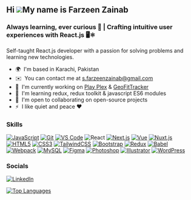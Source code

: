 ## Hi ![](https://user-images.githubusercontent.com/18350557/176309783-0785949b-9127-417c-8b55-ab5a4333674e.gif)My name is Farzeen Zainab


### Always learning, ever curious 🚀 | Crafting intuitive user experiences with React.js 🖥️⚛️


Self-taught React.js developer with a passion for solving problems and learning new technologies.

* 🌍  I'm based in Karachi, Pakistan
* ✉️  You can contact me at [s.farzeenzainab@gmail.com](mailto:s.farzeenzainab@gmail.com)
* 🚀  I'm currently working on [Play Plex](https://play-plex.vercel.app/) & [GeoFitTracker](http://geo-fit-tracker.netlify.app/)
* 🧠  I'm learning redux, redux toolkit & javascript ES6 modules
* 🤝  I'm open to collaborating on open-source projects
* ⚡  I like quiet and peace ❤️

### Skills

[![JavaScript](https://img.shields.io/badge/-JavaScript-beige??style=social&logo=javascript&logoColor=553344)](https://developer.mozilla.org/en-US/docs/Web/JavaScript)
[![Git](https://img.shields.io/badge/-Git-beige??style=social&logo=git&&logoColor=553344)](https://git-scm.com/)
[![VS Code](https://img.shields.io/badge/-VS%20Code-beige??style=social&&logo=visual-studio-code&logoColor=553344)](https://code.visualstudio.com/)
![React](https://img.shields.io/badge/-React-beige??style=social&logo=react&&logoColor=553344)
[![Next.js](https://img.shields.io/badge/-Next.js-beige??style=social&logo=next.js&logoColor=553344)](https://nextjs.org/docs)
[![Vue](https://img.shields.io/badge/-Vue-beige??style=social&logo=vue.js&logoColor=553344)](https://vuejs.org/)
[![Nuxt.js](https://img.shields.io/badge/-Nuxt.js-beige??style=social&logo=nuxt.js&logoColor=553344)](https://nuxtjs.org/)
[![HTML5](https://img.shields.io/badge/-HTML5-beige??style=social&logo=html5&logoColor=553344)](https://developer.mozilla.org/en-US/docs/Glossary/HTML5)
[![CSS3](https://img.shields.io/badge/-CSS3-beige??style=social&logo=css3&logoColor=553344)](https://www.w3.org/TR/CSS/#css)
[![TailwindCSS](https://img.shields.io/badge/-TailwindCSS-beige??style=social&logo=tailwind-css&logoColor=553344)](https://tailwindcss.com/)
[![Bootstrap](https://img.shields.io/badge/-Bootstrap-beige??style=social&logo=bootstrap&logoColor=553344)](https://getbootstrap.com/)
[![Redux](https://img.shields.io/badge/-Redux-beige??style=social&logo=redux&logoColor=553344)](https://redux.js.org/)
[![Babel](https://img.shields.io/badge/-Babel-beige??style=social&logo=babel&logoColor=553344)](https://babeljs.io/)
[![Webpack](https://img.shields.io/badge/-Webpack-beige??style=social&logo=webpack&logoColor=553344)](https://webpack.js.org/)
[![MySQL](https://img.shields.io/badge/-MySQL-beige??style=social&logo=mysql&logoColor=553344)](https://www.mysql.com/)
[![Figma](https://img.shields.io/badge/-Figma-beige??style=social&logo=figma&logoColor=553344)](https://www.figma.com/)
[![Photoshop](https://img.shields.io/badge/-Photoshop-beige??style=social&logo=adobe-photoshop&logoColor=553344)](https://www.adobe.com/uk/products/photoshop.html)
[![Illustrator](https://img.shields.io/badge/-Illustrator-beige??style=social&logo=adobe-illustrator&logoColor=553344)](https://www.adobe.com/uk/products/illustrator.html)
[![WordPress](https://img.shields.io/badge/-WordPress-beige??style=social&logo=wordpress&logoColor=553344)](https://wordpress.com)


### Socials
[![LinkedIn](https://img.shields.io/badge/-LinkedIn-beige??style=social&logo=linkedin&logoColor=553344)](https://www.linkedin.com/in/farzeen-zainab/)


<a href="https://github.com/FarzeenZainab" align="left"><img src="https://github-readme-stats.vercel.app/api/top-langs/?username=FarzeenZainab&langs_count=10&title_color=0891b2&text_color=ffffff&icon_color=0891b2&bg_color=1c1917&hide_border=true&locale=en&custom_title=Top%20%Languages" alt="Top Languages" /></a>
